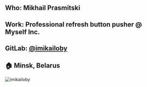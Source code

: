 ## Who: Mikhail Prasmitski
## Work: Professional refresh button pusher @ Myself Inc.
## GitLab: [@imikailoby](https://gitlab.com/imikailoby)
## :house: Minsk, Belarus
![imikailoby](https://scontent.fmsq3-1.fna.fbcdn.net/v/t1.0-9/61617641_2272174882871089_6895880829101146112_n.jpg?_nc_cat=102&_nc_ht=scontent.fmsq3-1.fna&oh=0b70ab66fcd03e5cf96f889b3026a96a&oe=5D52622F)
